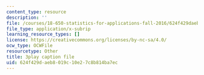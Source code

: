 ```yaml
---
content_type: resource
description: ''
file: /courses/18-650-statistics-for-applications-fall-2016/624f429daeb8019c10e27c8b814ba7ec_rLlZpnT02ZU.srt
file_type: application/x-subrip
learning_resource_types: []
license: https://creativecommons.org/licenses/by-nc-sa/4.0/
ocw_type: OCWFile
resourcetype: Other
title: 3play caption file
uid: 624f429d-aeb8-019c-10e2-7c8b814ba7ec
---
```

